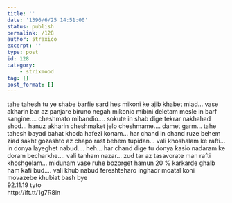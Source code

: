 ```yaml
---
title: ''
date: '1396/6/25 14:51:00'
status: publish
permalink: /128
author: straxico
excerpt: ''
type: post
id: 128
category:
    - strixmood
tag: []
post_format: []
---
```

<div>tahe tahesh tu ye shabe barfie sard hes mikoni ke ajib khabet miad… vase akharin bar az panjare biruno negah mikonio mibini deletam mesle in barf sangine…. cheshmato mibandio…. sokute in shab dige tekrar nakhahad shod… hanuz akharin cheshmaket jelo cheshmame…. damet garm… tahe tahesh bayad bahat khoda hafezi konam… har chand in chand ruze behem ziad sakht gozashto az chapo rast behem tupidan… vali khoshalam ke rafti… in donya layeghet nabud…. heh… har chand dige tu donya kasio nadaram ke doram becharkhe…. vali tanham nazar… zud tar az tasavorate man rafti khoshgelam… midunam vase ruhe bozorget hamun 20 % karkarde ghalb ham kafi bud…. vali khub nabud fereshteharo inghadr moatal koni movazebe khubiat bash bye</div><div></div><div>92.11.19 tyto</div><div>http://ift.tt/1g7R8in</div>